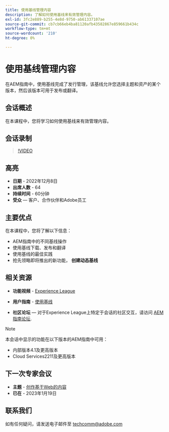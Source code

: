 ```yaml
---
title: 使用基线管理内容
description: 了解如何使用基线来有效管理内容。
exl-id: 3fc2e889-b255-4e8d-9750-ab61337107ae
source-git-commit: cb7cb66eb4ba81120afb43582867e859661b434c
workflow-type: tm+mt
source-wordcount: '210'
ht-degree: 0%

---
```


# 使用基线管理内容

在AEM指南中，使用基线完成了发行管理，该基线允许您选择主题和资产的某个版本，然后该版本可用于发布或翻译。

## 会话概述

在本课程中，您将学习如何使用基线来有效管理内容。

## 会话录制

>[!VIDEO](https://video.tv.adobe.com/v/3414172/version-management-release-management-baseline?quality=12&learn=on)

## 高亮

- **日期** - 2022年12月8日
- **出席人数** - 64
- **持续时间** - 60分钟
- **受众**  — 客户、合作伙伴和Adobe员工

## 主要优点

在本课程中，您将了解以下信息：
- AEM指南中的不同基线操作
- 使用基线下载、发布和翻译
- 使用基线的最佳实践
- 抢先领略即将推出的新功能， **创建动态基线**

## 相关资源

- **功能视频** -  [Experience League](https://experienceleague.adobe.com/docs/experience-manager-guides-learn/videos/advanced-user-guide/overview.html?lang=en)

- **用户指南** - [使用基线](https://help.adobe.com/en_US/xml-documentation-for-adobe-experience-manager/index.html#t=DXML-master-map%2Fgenerate-output-use-baseline-for-publishing.html)

- **社区论坛**  — 对于Experience League上特定于会话的社区交互，请访问 [AEM指南论坛](https://experienceleaguecommunities.adobe.com/t5/experience-manager-guides/bd-p/xml-documentation-discussions).

>[!NOTE]
>
>本会话中显示的功能在以下版本的AEM指南中可用：
> - 内部版本4.1及更高版本
> - Cloud Services2211及更高版本


## 下一次专家会议

- **主题** - [创作基于Web的内容](webbased-authoring-jan2023.md)
- **已在** - 2023年1月19日

## 联系我们

如有任何疑问，请发送电子邮件至 <techcomm@adobe.com>
